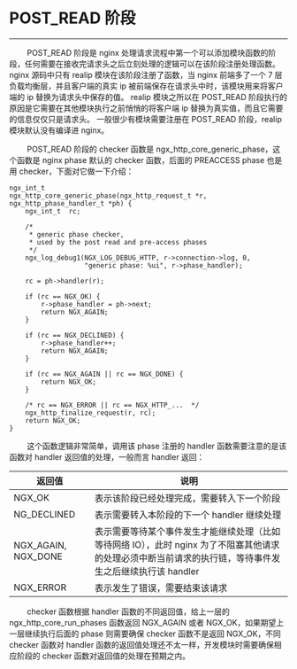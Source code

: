 # POST_READ 阶段
***

&emsp;&emsp;
POST_READ 阶段是 nginx 处理请求流程中第一个可以添加模块函数的阶段，任何需要在接收完请求头之后立刻处理的逻辑可以在该阶段注册处理函数。
nginx 源码中只有 realip 模块在该阶段注册了函数，当 nginx 前端多了一个 7 层负载均衡层，并且客户端的真实 ip 被前端保存在请求头中时，该模块用来将客户端的 ip 替换为请求头中保存的值。
realip 模块之所以在 POST_READ 阶段执行的原因是它需要在其他模块执行之前悄悄的将客户端 ip 替换为真实值，而且它需要的信息仅仅只是请求头。
一般很少有模块需要注册在 POST_READ 阶段，realip 模块默认没有编译进 nginx。

&emsp;&emsp;
POST_READ 阶段的 checker 函数是 ngx_http_core_generic_phase，这个函数是 nginx phase 默认的 checker 函数，后面的 PREACCESS phase 也是用 checker，下面对它做一下介绍：

    ngx_int_t
    ngx_http_core_generic_phase(ngx_http_request_t *r, ngx_http_phase_handler_t *ph) {
        ngx_int_t  rc;

        /*
         * generic phase checker,
         * used by the post read and pre-access phases
         */
        ngx_log_debug1(NGX_LOG_DEBUG_HTTP, r->connection->log, 0,
                       "generic phase: %ui", r->phase_handler);

        rc = ph->handler(r);

        if (rc == NGX_OK) {
            r->phase_handler = ph->next;
            return NGX_AGAIN;
        }

        if (rc == NGX_DECLINED) {
            r->phase_handler++;
            return NGX_AGAIN;
        }

        if (rc == NGX_AGAIN || rc == NGX_DONE) {
            return NGX_OK;
        }

        /* rc == NGX_ERROR || rc == NGX_HTTP_...  */
        ngx_http_finalize_request(r, rc);
        return NGX_OK;
    }

&emsp;&emsp;
这个函数逻辑非常简单，调用该 phase 注册的 handler 函数需要注意的是该函数对 handler 返回值的处理，一般而言 handler 返回：

|返回值|说明|
| --- | --- |
|NGX_OK|表示该阶段已经处理完成，需要转入下一个阶段|
|NG_DECLINED|表示需要转入本阶段的下一个 handler 继续处理|
|NGX_AGAIN, NGX_DONE|表示需要等待某个事件发生才能继续处理（比如等待网络 IO），此时 nginx 为了不阻塞其他请求的处理必须中断当前请求的执行链，等待事件发生之后继续执行该 handler|
|NGX_ERROR|表示发生了错误，需要结束该请求|

&emsp;&emsp;
checker 函数根据 handler 函数的不同返回值，给上一层的 ngx_http_core_run_phases 函数返回 NGX_AGAIN 或者 NGX_OK，如果期望上一层继续执行后面的 phase 则需要确保 checker 函数不是返回 NGX_OK，不同 checker 函数对 handler 函数的返回值处理还不太一样，开发模块时需要确保相应阶段的 checker 函数对返回值的处理在预期之内。